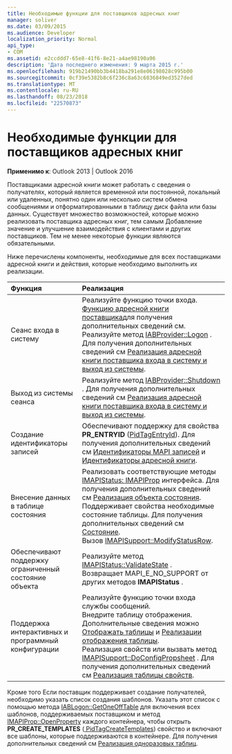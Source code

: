 ```yaml
---
title: Необходимые функции для поставщиков адресных книг
manager: soliver
ms.date: 03/09/2015
ms.audience: Developer
localization_priority: Normal
api_type:
- COM
ms.assetid: e2ccddd7-65e8-41f6-8e21-a4ae98190a96
description: 'Дата последнего изменения: 9 марта 2015 г.'
ms.openlocfilehash: 919b21490bb3b4418ba291e8e06198028c995b00
ms.sourcegitcommit: 0cf39e5382b8c6f236c8a63c6036849ed3527ded
ms.translationtype: MT
ms.contentlocale: ru-RU
ms.lasthandoff: 08/23/2018
ms.locfileid: "22570873"
---
```

# <a name="required-features-for-address-book-providers"></a>Необходимые функции для поставщиков адресных книг

  
  
**Применимо к**: Outlook 2013 | Outlook 2016 
  
Поставщиками адресной книги может работать с сведения о получателях, который является временной или постоянной, локальный или удаленных, понятно один или несколько систем обмена сообщениями и отформатированными в таблицу диск файла или базы данных. Существует множество возможностей, которые можно реализовать поставщика адресных книг, тем самым Добавление значение и улучшение взаимодействия с клиентами и других поставщиков. Тем не менее некоторые функции являются обязательными.
  
Ниже перечислены компоненты, необходимые для всех поставщиками адресной книги и действия, которые необходимо выполнить их реализации.
  
|**Функция**|**Реализация**|
|:-----|:-----|
|Сеанс входа в систему  <br/> | Реализуйте функцию точки входа. [Функцию адресной книги поставщика](implementing-an-address-book-provider-entry-point-function.md)для получения дополнительных сведений см.  <br/>  Реализуйте метод [IABProvider::Logon](iabprovider-logon.md) . Для получения дополнительных сведений см [Реализация адресной книги поставщика входа в систему и выход из системы](implementing-address-book-provider-logon-and-logoff.md).  <br/> |
|Выход из системы сеанса  <br/> |Реализуйте метод [IABProvider::Shutdown](iabprovider-shutdown.md) . Для получения дополнительных сведений см [Реализация адресной книги поставщика входа в систему и выход из системы](implementing-address-book-provider-logon-and-logoff.md).  <br/> |
|Создание идентификаторы записей  <br/> |Обеспечивают поддержку для свойства **PR_ENTRYID** ([PidTagEntryId](pidtagentryid-canonical-property.md)). Для получения дополнительных сведений см [Идентификаторы MAPI записей](mapi-entry-identifiers.md) и [Идентификаторы адресной книги](address-book-identifiers.md).  <br/> |
|Внесение данных в таблице состояния  <br/> | Реализовать соответствующие методы [IMAPIStatus: IMAPIProp](imapistatusimapiprop.md) интерфейса. Для получения дополнительных сведений см [Реализация объекта состояния](status-object-implementation.md).  <br/>  Поддерживает свойства необходимые состояние таблицы. Для получения дополнительных сведений см [Состояние](status-tables.md).  <br/>  Вызов [IMAPISupport::ModifyStatusRow](imapisupport-modifystatusrow.md).  <br/> |
|Обеспечивают поддержку ограниченный состояние объекта  <br/> | Реализуйте метод [IMAPIStatus::ValidateState](imapistatus-validatestate.md) .  <br/>  Возвращает MAPI_E_NO_SUPPORT от других методов **IMAPIStatus** .  <br/> |
|Поддержка интерактивных и программный конфигурации  <br/> | Реализуйте функцию точки входа службы сообщений.  <br/>  Внедрите таблицу отображения. Дополнительные сведения можно [Отображать таблицы](display-tables.md) и [Реализации отображения таблицы](display-table-implementation.md).  <br/>  Реализация свойств или вызвать метод [IMAPISupport::DoConfigPropsheet](imapisupport-doconfigpropsheet.md) . Для получения дополнительных сведений см [Реализация таблицы свойств](property-sheet-implementation.md).  <br/> |
   
Кроме того Если поставщик поддерживает создание получателей, необходимо указать список создания шаблонов. Указать этот список с помощью метода [IABLogon::GetOneOffTable](iablogon-getoneofftable.md) для включения всех шаблонов, поддерживаемых поставщиком и метод [IMAPIProp::OpenProperty](imapiprop-openproperty.md) каждого контейнера, чтобы открыть **PR_CREATE_TEMPLATES** ([ PidTagCreateTemplates](pidtagcreatetemplates-canonical-property.md)) свойство и включают все шаблоны, которые поддерживаются в контейнере. Для получения дополнительных сведений см [Реализация одноразовых таблиц](implementing-one-off-tables.md).
  

